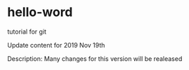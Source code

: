# hello-word
tutorial for git

Update content for 2019 Nov 19th

Description: Many changes for this version will be realeased
